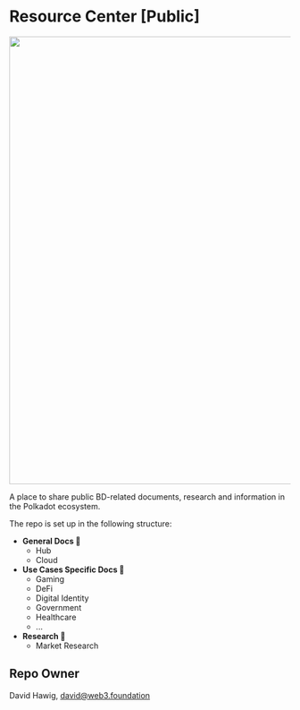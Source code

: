 # Resource Center [Public]

<p align="center">
  <img src="static/img/image1.png" style="width:800px" />
</p>

A place to share public BD-related documents, research and information in the Polkadot ecosystem. 

The repo is set up in the following structure: 

- **General Docs 📁**
    - Hub
    - Cloud 
- **Use Cases Specific Docs 📁**
    - Gaming
    - DeFi 
    - Digital Identity
    - Government 
    - Healthcare 
    - ... 
- **Research 📁**
    - Market Research

## Repo Owner 

David Hawig, david@web3.foundation